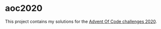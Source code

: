 # aoc2020

This project contains my solutions for the [Advent Of Code challenges 2020](https://adventofcode.com/2020).

